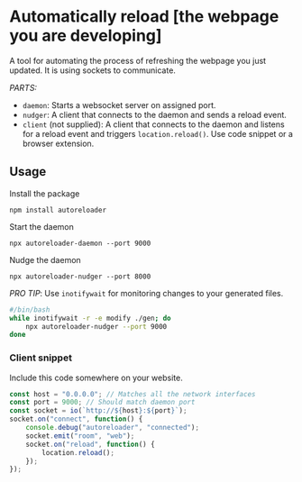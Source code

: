 # Automatically reload [the webpage you are developing]

A tool for automating the process of refreshing the webpage you just updated. It is using sockets to communicate.

*PARTS:*
- `daemon`: Starts a websocket server on assigned port.
- `nudger`: A client that connects to the daemon and sends a reload event.
- `client` (not supplied): A client that connects to the daemon and listens for a reload event and triggers `location.reload()`. Use code snippet or a browser extension.

## Usage

Install the package

```
npm install autoreloader
```

Start the daemon

```
npx autoreloader-daemon --port 9000
```

Nudge the daemon

```
npx autoreloader-nudger --port 8000
```

*PRO TIP*: Use `inotifywait` for monitoring changes to your generated files.

```bash
#/bin/bash
while inotifywait -r -e modify ./gen; do
	npx autoreloader-nudger --port 9000
done
```

### Client snippet

Include this code somewhere on your website.

```javascript
const host = "0.0.0.0"; // Matches all the network interfaces
const port = 9000; // Should match daemon port
const socket = io(`http://${host}:${port}`);
socket.on("connect", function() {
	console.debug("autoreloader", "connected");
	socket.emit("room", "web");
	socket.on("reload", function() {
		location.reload();
	});
});
```

